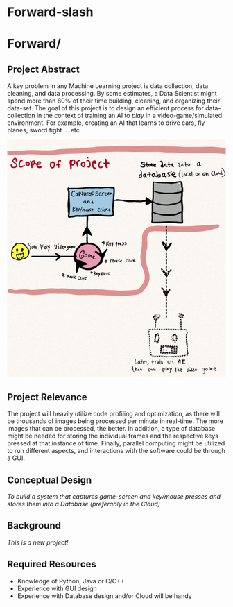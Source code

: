 
# Forward-slash 
# Forward/

## Project Abstract
A key problem in any Machine Learning project is data collection, data cleaning, and data processing. By some estimates, a Data Scientist might spend more than 80% of their time building, cleaning, and organizing their data-set. The goal of this project is to design an efficient process for data-collection in the context of training an AI to _play_ in a video-game/simulated environment. For example, creating an AI that learns to drive cars, fly planes, sword fight ... etc 

![Use Case Image](forwardslash.png)

## Project Relevance
The project will heavily utilize code profiling and optimization, as there will be thousands of images being processed per minute in real-time. The more images that can be processed, the better. In addition, a type of database might be needed for storing the individual frames and the respective keys pressed at that instance of time. Finally, parallel computing might be utilized to run different aspects, and interactions with the software could be through a GUI. 

## Conceptual Design
_To build a system that captures game-screen and key/mouse presses and stores them into a Database (preferably in the Cloud)_

## Background
_This is a new project!_ 

## Required Resources
- Knowledge of Python, Java or C/C++
- Experience with GUI design
- Experience with Database design and/or Cloud will be handy
